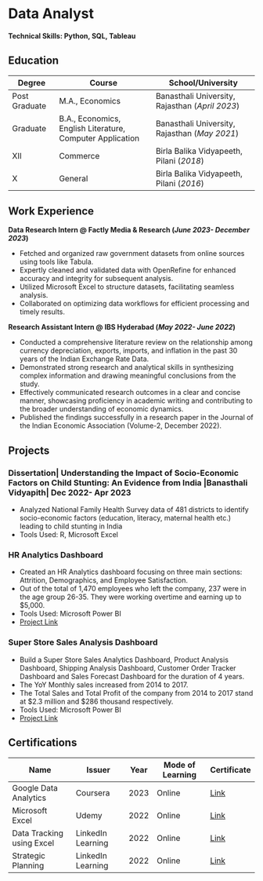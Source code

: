 
# Data Analyst

#### Technical Skills: Python, SQL, Tableau

## Education	

Degree | Course | School/University 
--- | --- | --- 
Post Graduate | M.A., Economics	| Banasthali University, Rajasthan (_April 2023_)	 			        		
Graduate | B.A., Economics, English Literature, Computer Application	| Banasthali University, Rajasthan (_May 2021_)
XII | Commerce | Birla Balika Vidyapeeth, Pilani (_2018_)
X | General | Birla Balika Vidyapeeth, Pilani (_2016_)

## Work Experience
**Data Research Intern @ Factly Media & Research (_June 2023- December 2023_)**
- Fetched and organized raw government datasets from online sources using tools like Tabula.
- Expertly cleaned and validated data with OpenRefine for enhanced accuracy and integrity for subsequent analysis.
- Utilized Microsoft Excel to structure datasets, facilitating seamless analysis.
- Collaborated on optimizing data workflows for efficient processing and timely results.


**Research Assistant Intern @ IBS Hyderabad (_May 2022- June 2022_)**
- Conducted a comprehensive literature review on the relationship among currency depreciation, exports, imports, and inflation in the past 30 years of the Indian Exchange Rate Data.
- Demonstrated strong research and analytical skills in synthesizing complex information and drawing meaningful conclusions from the study.
- Effectively communicated research outcomes in a clear and concise manner, showcasing proficiency in academic writing and contributing to the broader understanding of economic dynamics.
- Published the findings successfully in a research paper in the Journal of the Indian Economic Association (Volume-2, December 2022).


## Projects
### Dissertation| Understanding the Impact of Socio-Economic Factors on Child Stunting: An Evidence from India |Banasthali Vidyapith| Dec 2022- Apr 2023

- Analyzed National Family Health Survey data of 481 districts to identify socio-economic factors (education, literacy, maternal health etc.) leading to child stunting in India
- Tools Used: R, Microsoft Excel

### HR Analytics Dashboard
- Created an HR Analytics dashboard focusing on three main sections: Attrition, Demographics, and Employee Satisfaction.
- Out of the total of 1,470 employees who left the company, 237 were in the age group 26-35. They were working overtime and earning up to $5,000.
- Tools Used: Microsoft Power BI
- [Project Link](https://github.com/gargie-anand/HR-Analytics-Dashboard)

### Super Store Sales Analysis Dashboard
- Build a Super Store Sales Analytics Dashboard, Product Analysis Dashboard, Shipping Analysis Dashboard, Customer Order Tracker Dashboard and Sales Forecast Dashboard for the duration of 4 years.
- The YoY Monthly sales increased from 2014 to 2017.
- The Total Sales and Total Profit of the company from 2014 to 2017 stand at $2.3 million and $286 thousand respectively.
- Tools Used: Microsoft Power BI
- [Project Link](https://github.com/gargie-anand/Super-Store-Sales-Dashboard)

## Certifications

| Name | Issuer | Year | Mode of Learning| Certificate
| --- | --- | --- | --- | ---
| Google Data Analytics	| Coursera | 2023 | Online | [Link](https://drive.google.com/file/d/1Cfxu0rMoYzFhUqb2y5O_F_rUT1Twi0Py/view?usp=drive_link)
| Microsoft Excel	| Udemy	| 2022 | Online | [Link](https://drive.google.com/file/d/14cn95UX4FpRu5mCHoIQsv2ciQ7JATzAC/view?usp=drive_link)
| Data Tracking using Excel	| LinkedIn Learning	| 2022 | Online | [Link](https://drive.google.com/file/d/1XpwMltvika8tVQQ8LGSz2cOyrdG08zjE/view?usp=drive_link)
| Strategic Planning | LinkedIn Learning | 2022 | Online | [Link](https://drive.google.com/file/d/12Vqnqfhs4b352PHUnsdpgBnGmjEteSX_/view?usp=drive_link)
